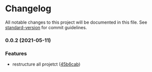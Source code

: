 # Changelog

All notable changes to this project will be documented in this file. See [standard-version](https://github.com/conventional-changelog/standard-version) for commit guidelines.

### 0.0.2 (2021-05-11)


### Features

* restructure all projetct ([45b6cab](https://github.com/kakadlec/ssbot/commit/45b6cab78a16d170871b7e61cd29aead6c12f131))

